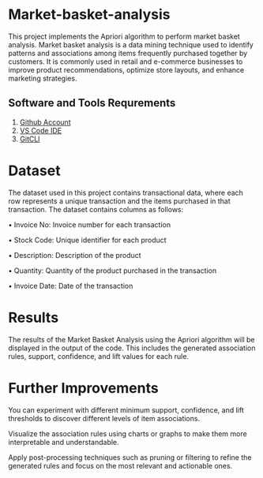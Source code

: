 # Market-basket-analysis
This project implements the Apriori algorithm to perform market basket analysis.
Market basket analysis is a data mining technique used to identify patterns and associations among items frequently purchased together by customers. 
It is commonly used in retail and e-commerce businesses to improve product recommendations, optimize store layouts, and enhance marketing strategies.

## Software and Tools Requrements
1. [Github Account](https://github.com)
2. [VS Code IDE](https://code.visualstudio.com/)
3. [GitCLl](https://git-scm.com/book/en/v2/Getting-Started-The-Command-Line)

# Dataset
The dataset used in this project contains transactional data, where each row represents a unique transaction and the items purchased in that transaction. 
The dataset contains columns as follows:

•	Invoice No: Invoice number for each transaction

•	Stock Code: Unique identifier for each product

•	Description: Description of the product

•	Quantity: Quantity of the product purchased in the transaction

•	Invoice Date: Date of the transaction

# Results
The results of the Market Basket Analysis using the Apriori algorithm will be displayed in the output of the code. This includes the generated association rules, support, confidence, and lift values for each rule.

# Further Improvements
You can experiment with different minimum support, confidence, and lift thresholds to discover different levels of item associations.

Visualize the association rules using charts or graphs to make them more interpretable and understandable.

Apply post-processing techniques such as pruning or filtering to refine the generated rules and focus on the most relevant and actionable ones.


